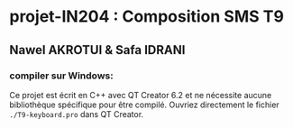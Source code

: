 # projet-IN204 : Composition SMS T9

## Nawel AKROTUI & Safa IDRANI 

### compiler sur Windows:

Ce projet est écrit en C++ avec QT Creator 6.2 et ne nécessite aucune bibliothèque spécifique pour être compilé.
Ouvriez directement le fichier ```./T9-keyboard.pro``` dans QT Creator.
